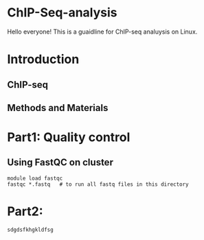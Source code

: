 # ChIP-Seq-analysis

Hello everyone! This is a guaidline for ChIP-seq analuysis on Linux. 

# Introduction 
## ChIP-seq 
## Methods and Materials 

# Part1: Quality control 
## Using FastQC on cluster 
```
module load fastqc 
fastqc *.fastq   # to run all fastq files in this directory
```
# Part2: 


```
sdgdsfkhgkldfsg

```
